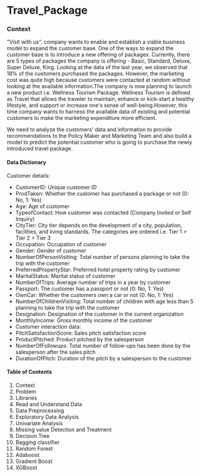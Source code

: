 # Travel_Package
### Context
"Visit with us". company wants to enable and establish a viable business model to expand the customer base. One of the ways to expand the customer base is to introduce a new offering of packages. Currently, there are 5 types of packages the company is offering - Basic, Standard, Deluxe, Super Deluxe, King. Looking at the data of the last year, we observed that 18% of the customers purchased the packages. However, the marketing cost was quite high because customers were contacted at random without looking at the available information.The company is now planning to launch a new product i.e. Wellness Tourism Package. Wellness Tourism is defined as Travel that allows the traveler to maintain, enhance or kick-start a healthy lifestyle, and support or increase one's sense of well-being.However, this time company wants to harness the available data of existing and potential customers to make the marketing expenditure more efficient.

We need to analyze the customers' data and information to provide recommendations to the Policy Maker and Marketing Team and also build a model to predict the potential customer who is going to purchase the newly introduced travel package.

#### Data Dictionary
Customer details:

- CustomerID: Unique customer ID
- ProdTaken: Whether the customer has purchased a package or not (0: No, 1: Yes)
- Age: Age of customer
- TypeofContact: How customer was contacted (Company Invited or Self Inquiry)
- CityTier: City tier depends on the development of a city, population, facilities, and living standards. The categories are ordered i.e. Tier 1 > Tier 2 > Tier 3
- Occupation: Occupation of customer
- Gender: Gender of customer
- NumberOfPersonVisiting: Total number of persons planning to take the trip with the customer
- PreferredPropertyStar: Preferred hotel property rating by customer
- MaritalStatus: Marital status of customer
- NumberOfTrips: Average number of trips in a year by customer
- Passport: The customer has a passport or not (0: No, 1: Yes)
- OwnCar: Whether the customers own a car or not (0: No, 1: Yes)
- NumberOfChildrenVisiting: Total number of children with age less than 5 planning to take the trip with the customer
- Designation: Designation of the customer in the current organization
- MonthlyIncome: Gross monthly income of the customer
- Customer interaction data:
- PitchSatisfactionScore: Sales pitch satisfaction score
- ProductPitched: Product pitched by the salesperson
- NumberOfFollowups: Total number of follow-ups has been done by the salesperson after the sales pitch
- DurationOfPitch: Duration of the pitch by a salesperson to the customer
  
#### Table of Contents
1. Context
2. Problem
3. Libraries
4. Read and Understand Data
5. Data Preprocessing
6. Exploratory Data Analysis
7. Univariate Analysis
8. Missing value Detection and Treatment
9. Decision Tree
10. Bagging classifier
11. Random Forest
12. Adaboost
13. Gradient Boost
14. XGBoost
